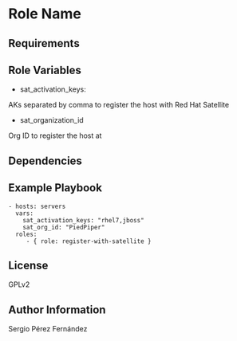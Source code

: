 Role Name
=========


Requirements
------------

Role Variables
--------------

- sat\_activation\_keys:

AKs separated by comma to register the host with Red Hat Satellite

- sat\_organization\_id

Org ID to register the host at

Dependencies
------------

Example Playbook
----------------

    - hosts: servers
      vars:
        sat_activation_keys: "rhel7,jboss"
        sat_org_id: "PiedPiper"
      roles:
         - { role: register-with-satellite }

License
-------

GPLv2

Author Information
------------------

Sergio Pérez Fernández
